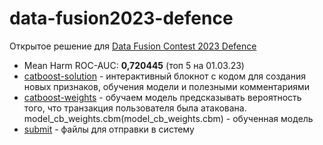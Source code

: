 # data-fusion2023-defence
Открытое решение для [Data Fusion Contest 2023 Defence](https://ods.ai/competitions/data-fusion2023-defence)

* Mean Harm ROC-AUC: **0,720445** (топ 5 на 01.03.23)
* [catboost-solution](catboost-solution.ipynb) - интерактивный блокнот с кодом для создания новых признаков, обучения модели и полезными комментариями
* [catboost-weights](catboost-weights.ipynb) - обучаем модель предсказывать вероятность того, что транзакция пользователя была атакована. model_cb_weights.cbm(model_cb_weights.cbm) - обученная модель
* [submit](submission/) - файлы для отправки в систему
